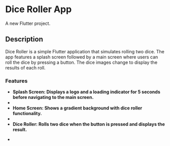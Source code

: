# Dice Roller App

A new Flutter project.

## Description

<p>Dice Roller is a simple Flutter application that simulates rolling two dice. The app features a splash screen followed by a main screen where users can roll the dice by pressing a button. The dice images change to display the results of each roll.<p>

### Features

<ul>
    <li><b>Splash Screen:<b> Displays a logo and a loading indicator for 5 seconds before navigating to the main screen.<li>
    <li><b>Home Screen:<b> Shows a gradient background with dice roller functionality.<li>
    <li><b>Dice Roller:<b> Rolls two dice when the button is pressed and displays the result.<li>
<ul>